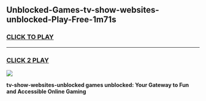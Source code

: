 
## Unblocked-Games-tv-show-websites-unblocked-Play-Free-1m71s
<h3>
<a href="https://premium76.site?title=tv-show-websites-unblocked&ref=23A">CLICK TO PLAY</a></h3>
<hr>

<h3>
<a href="https://premium76.site?title=tv-show-websites-unblocked&ref=23A">CLICK 2 PLAY</a>
  
</h3>

<a href="https://premium76.site?title=tv-show-websites-unblocked&ref=23A"><img src="https://clearcache.store/games.png"></a>


**tv-show-websites-unblocked games unblocked: Your Gateway to Fun and Accessible Online Gaming**

